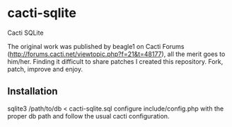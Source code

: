 cacti-sqlite
============

Cacti SQLite

The original work was published by beagle1 on Cacti Forums (http://forums.cacti.net/viewtopic.php?f=21&t=48177), all the merit goes to him/her. Finding it difficult to share patches I created this repository. Fork, patch, improve and enjoy.


Installation
------------

sqlite3 /path/to/db < cacti-sqlite.sql
configure include/config.php with the proper db path and follow the usual cacti configuration.